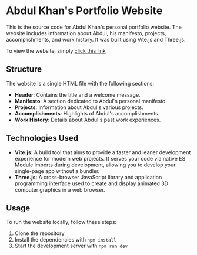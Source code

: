 # Abdul Khan's Portfolio Website

This is the source code for Abdul Khan's personal portfolio website. The website includes information about Abdul, his manifesto, projects, accomplishments, and work history. It was built using Vite.js and Three.js.

To view the website, simply [click this link](https://aquamarine-myriam-97.tiiny.site/)

## Structure

The website is a single HTML file with the following sections:

- **Header**: Contains the title and a welcome message.
- **Manifesto**: A section dedicated to Abdul's personal manifesto.
- **Projects**: Information about Abdul's various projects.
- **Accomplishments**: Highlights of Abdul's accomplishments.
- **Work History**: Details about Abdul's past work experiences.

## Technologies Used

- **Vite.js**: A build tool that aims to provide a faster and leaner development experience for modern web projects. It serves your code via native ES Module imports during development, allowing you to develop your single-page app without a bundler.
- **Three.js**: A cross-browser JavaScript library and application programming interface used to create and display animated 3D computer graphics in a web browser.

## Usage

To run the website locally, follow these steps:

1. Clone the repository
2. Install the dependencies with `npm install`
3. Start the development server with `npm run dev`

<br>
